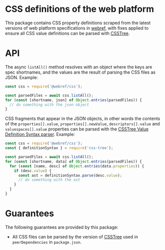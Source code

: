 # CSS definitions of the web platform

This package contains CSS property definitions scraped from the latest versions of web platform specifications in [webref](https://github.com/w3c/webref), with fixes applied to ensure all CSS value definitions can be parsed with [CSSTree](https://github.com/csstree/csstree).

# API

The async `listAll()` method resolves with an object where the keys are spec shortnames, and the values are the result of parsing the CSS files as JSON. Example:

```js
const css = require('@webref/css');

const parsedFiles = await css.listAll();
for (const [shortname, json] of Object.entries(parsedFiles)) {
  // do something with the json object
}
```

CSS fragments that appear in the JSON objects, in other words the contents of the `properties[].value`, `properties[].newValue`, `descriptors[].value` and `valuespaces[].value` properties can be parsed with the [CSSTree Value Definition Syntax parser](https://github.com/csstree/csstree/blob/master/docs/definition-syntax.md#value-definition-syntax). Example:

```js
const css = require('@webref/css');
const { definitionSyntax } = require('css-tree');

const parsedFiles = await css.listAll();
for (const [shortname, data] of Object.entries(parsedFiles)) {
  for (const [name, desc] of Object.entries(data.properties)) {
    if (desc.value) {
      const ast = definitionSyntax.parse(desc.value);
      // do something with the ast
    }
  }
}
```

# Guarantees

The following guarantees are provided by this package:
- All CSS files can be parsed by the version of [CSSTree](https://github.com/csstree/csstree) used in `peerDependencies` in `package.json`.
